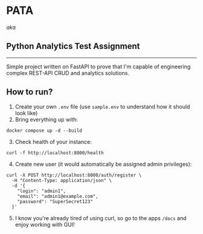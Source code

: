 # PATA
_aka_
## Python Analytics Test Assignment
___
Simple project written on FastAPI to prove that I'm capable of 
engineering complex REST-API CRUD and analytics solutions.

## How to run?
1. Create your own `.env` file (use `sample.env` to understand how it should look like)
2. Bring everything up with:
```shell
docker compose up -d --build
```
3. Check health of your instance:
```shell
curl -f http://localhost:8000/health
```
4. Create new user (it would automatically be assigned admin privileges):
```shell
curl -X POST http://localhost:8000/auth/register \
  -H "Content-Type: application/json" \
  -d '{
    "login": "admin1",
    "email": "admin1@example.com",
    "password": "SuperSecret123"
  }'
```
5. I know you're already tired of using curl, so go to the apps `/docs` and enjoy working with GUI!
